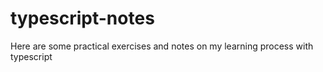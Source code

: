 # typescript-notes
Here are some practical exercises and notes on my learning process with typescript
